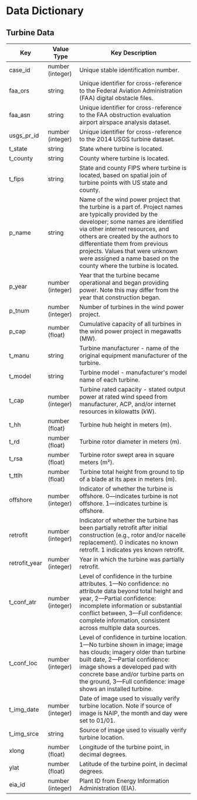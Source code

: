 # Data Dictionary


## Turbine Data
    
| Key           | Value Type      | Key Description |
|---------------|-----------------|-----------------|
| case_id       | number (integer) | Unique stable identification number. |
| faa_ors       | string           | Unique identifier for cross-reference to the Federal Aviation Administration (FAA) digital obstacle files. |
| faa_asn       | string           | Unique identifier for cross-reference to the FAA obstruction evaluation airport airspace analysis dataset. |
| usgs_pr_id    | number (integer) | Unique identifier for cross-reference to the 2014 USGS turbine dataset. |
| t_state       | string           | State where turbine is located. |
| t_county      | string           | County where turbine is located. |
| t_fips        | string           | State and county FIPS where turbine is located, based on spatial join of turbine points with US state and county. |
| p_name        | string           | Name of the wind power project that the turbine is a part of. Project names are typically provided by the developer; some names are identified via other internet resources, and others are created by the authors to differentiate them from previous projects. Values that were unknown were assigned a name based on the county where the turbine is located. |
| p_year        | number (integer) | Year that the turbine became operational and began providing power. Note this may differ from the year that construction began. |
| p_tnum        | number (integer) | Number of turbines in the wind power project. |
| p_cap         | number (float)   | Cumulative capacity of all turbines in the wind power project in megawatts (MW). |
| t_manu        | string           | Turbine manufacturer - name of the original equipment manufacturer of the turbine. |
| t_model       | string           | Turbine model - manufacturer's model name of each turbine. |
| t_cap         | number (integer) | Turbine rated capacity - stated output power at rated wind speed from manufacturer, ACP, and/or internet resources in kilowatts (kW). |
| t_hh          | number (float)   | Turbine hub height in meters (m). |
| t_rd          | number (float)   | Turbine rotor diameter in meters (m). |
| t_rsa         | number (float)   | Turbine rotor swept area in square meters (m²). |
| t_ttlh        | number (float)   | Turbine total height from ground to tip of a blade at its apex in meters (m). |
| offshore      | number (integer) | Indicator of whether the turbine is offshore. 0—indicates turbine is not offshore. 1—indicates turbine is offshore. |
| retrofit      | number (integer) | Indicator of whether the turbine has been partially retrofit after initial construction (e.g., rotor and/or nacelle replacement). 0 indicates no known retrofit. 1 indicates yes known retrofit. |
| retrofit_year | number (integer) | Year in which the turbine was partially retrofit. |
| t_conf_atr    | number (integer) | Level of confidence in the turbine attributes. 1—No confidence: no attribute data beyond total height and year, 2—Partial confidence: incomplete information or substantial conflict between, 3—Full confidence: complete information, consistent across multiple data sources. |
| t_conf_loc    | number (integer) | Level of confidence in turbine location. 1—No turbine shown in image; image has clouds; imagery older than turbine built date, 2—Partial confidence: image shows a developed pad with concrete base and/or turbine parts on the ground, 3—Full confidence: image shows an installed turbine. |
| t_img_date    | number (integer) | Date of image used to visually verify turbine location. Note if source of image is NAIP, the month and day were set to 01/01. |
| t_img_srce    | string           | Source of image used to visually verify turbine location. |
| xlong         | number (float)   | Longitude of the turbine point, in decimal degrees. |
| ylat          | number (float)   | Latitude of the turbine point, in decimal degrees. |
| eia_id        | number (integer) | Plant ID from Energy Information Administration (EIA). |




